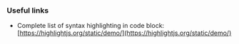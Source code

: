 ### Useful links
- Complete list of syntax highlighting in code block: [https://highlightjs.org/static/demo/](https://highlightjs.org/static/demo/)
